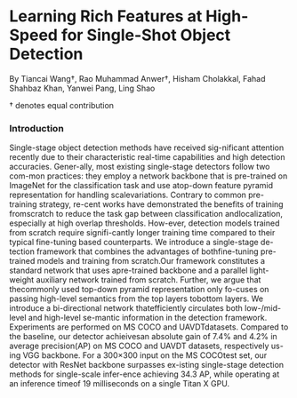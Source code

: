 # Learning Rich Features at High-Speed for Single-Shot Object Detection

By Tiancai Wang†, Rao Muhammad Anwer†, Hisham Cholakkal, Fahad Shahbaz Khan, Yanwei Pang, Ling Shao

† denotes equal contribution

### Introduction
Single-stage object detection methods have received sig-nificant attention recently due to their characteristic real-time  capabilities  and  high  detection  accuracies.   Gener-ally,  most existing single-stage detectors follow two com-mon practices: they employ a network backbone that is pre-trained on ImageNet for the classification task and use atop-down feature pyramid representation for handling scalevariations.  Contrary to common pre-training strategy, re-cent works have demonstrated the benefits of training fromscratch to reduce the task gap between classification andlocalization,  especially at high overlap thresholds.   How-ever, detection models trained from scratch require signifi-cantly longer training time compared to their typical fine-tuning based counterparts. We introduce a single-stage de-tection  framework  that  combines  the  advantages  of  bothfine-tuning  pre-trained  models  and  training  from  scratch.Our framework constitutes a standard network that uses apre-trained backbone and a parallel light-weight auxiliary network trained from scratch.   Further,  we argue that thecommonly used top-down pyramid representation only fo-cuses on passing high-level semantics from the top layers tobottom layers.  We introduce a bi-directional network thatefficiently circulates both low-/mid-level and high-level se-mantic information in the detection framework. 
Experiments are performed on MS COCO and UAVDTdatasets.  Compared to the baseline, our detector achieivesan  absolute  gain  of  7.4%  and  4.2%  in  average  precision(AP) on MS COCO and UAVDT datasets, respectively us-ing VGG backbone. For a 300×300 input on the MS COCOtest set,  our detector with ResNet backbone surpasses ex-isting single-stage detection methods for single-scale infer-ence achieving 34.3 AP, while operating at an inference timeof 19 milliseconds on a single Titan X GPU. 
